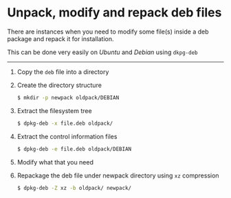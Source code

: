 # Unpack, modify and repack deb files


There are instances when you need to modify some file(s) inside a deb package and repack it for installation.

This can be done very easily on _Ubuntu_ and _Debian_ using `dkpg-deb`

-----

1. Copy the `deb` file into a directory

2. Create the directory structure
   ```bash
   $ mkdir -p newpack oldpack/DEBIAN
   ```
    
3. Extract the filesystem tree
   ```bash
   $ dpkg-deb -x file.deb oldpack/
   ```
    
4. Extract the control information files
   ```bash
   $ dpkg-deb -e file.deb oldpack/DEBIAN
   ```

5. Modify what that you need

6. Repackage the deb file under newpack directory using `xz` compression
   ```bash
   $ dpkg-deb -Z xz -b oldpack/ newpack/
   ```
